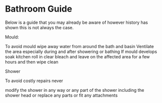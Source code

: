 # Bathroom Guide


Below is a guide that you may already be aware of however history has shown this is not always the case.


Mould:

To avoid mould wipe away water from around the bath and basin
Ventilate the area especially during and after showering or bathing
If mould develops soak kitchen roll in clear bleach and leave on the affected area for a few hours and then wipe clean

Shower

To avoid costly repairs never

modify the shower in any way
or any part of the shower including the shower head
or replace any parts 
or fit any attachments


